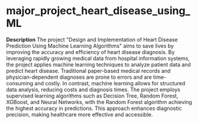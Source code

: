 # major_project_heart_disease_using_ML
**Description**
The project "Design and Implementation of Heart Disease Prediction Using Machine Learning Algorithms" aims to save lives by improving the accuracy and efficiency of heart disease diagnosis. By leveraging rapidly growing medical data from hospital information systems, the project applies machine learning techniques to analyze patient data and predict heart disease. Traditional paper-based medical records and physician-dependent diagnoses are prone to errors and are time-consuming and costly. In contrast, machine learning allows for structured data analysis, reducing costs and diagnosis times. The project employs supervised learning algorithms such as Decision Tree, Random Forest, XGBoost, and Neural Networks, with the Random Forest algorithm achieving the highest accuracy in predictions. This approach enhances diagnostic precision, making healthcare more effective and accessible.






